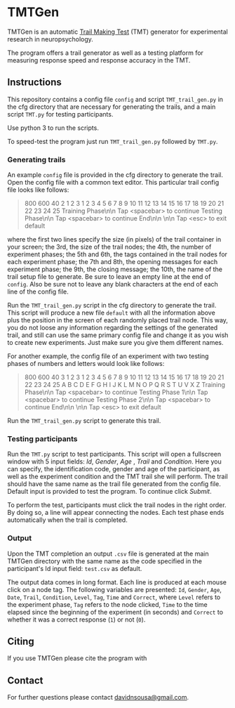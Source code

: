 # TMTGen

TMTGen is an automatic [Trail Making Test](https://en.wikipedia.org/wiki/Trail_Making_Test) (TMT) generator for experimental research in neuropsychology.

The program offers a trail generator as well as a testing platform for measuring response speed and response accuracy in the TMT.

## Instructions

This repository contains a config file `config` and script `TMT_trail_gen.py` in the cfg directory that are necessary for generating the trails, and a main script `TMT.py` for testing participants.

Use python 3 to run the scripts.

To speed-test the program just run `TMT_trail_gen.py` followed by `TMT.py`.

### Generating trails

An example `config` file is provided in the cfg directory to generate the trail. Open the config file with a common text editor. This particular trail config file looks like follows:
> 800
600
40
2
1 2 3
1 2 3 4 5 6 7 8 9 10 11 12 13 14 15 16 17 18 19 20 21 22 23 24 25
Training Phase\n\n Tap \<spacebar> to continue
Testing Phase\n\n Tap \<spacebar> to continue
End\n\n \n\n Tap \<esc> to exit
default

where the first two lines specify the size (in pixels) of the trail container in your screen; the 3rd, the size of the trail nodes; the 4th, the number of experiment phases; the 5th and 6th, the tags contained in the trail nodes for each experiment phase; the 7th and 8th, the opening messages for each experiment phase; the 9th, the closing message; the 10th, the name of the trail setup file to generate. Be sure to leave an empty line at the end of `config`. Also be sure not to leave any blank characters at the end of each line of the config file.

Run the `TMT_trail_gen.py` script in the cfg directory to generate the trail. This script will produce a new file `default` with all the information above plus the position in the screen of each randomly placed trail node. This way, you do not loose any information regarding the settings of the generated trail, and still can use the same primary config file and change it as you wish to create new experiments. Just make sure you give them different names. 

For another example, the config file of an experiment with two testing phases of numbers and letters would look like follows:

>800
600
40
3
1 2 3
1 2 3 4 5 6 7 8 9 10 11 12 13 14 15 16 17 18 19 20 21 22 23 24 25
A B C D E F G H I J K L M N O P Q R S T U V X Z
Training Phase\n\n Tap \<spacebar> to continue
Testing Phase 1\n\n Tap \<spacebar> to continue
Testing Phase 2\n\n Tap \<spacebar> to continue
End\n\n \n\n Tap \<esc> to exit
default

Run the `TMT_trail_gen.py` script to generate this trail. 

### Testing participants

Run the `TMT.py` script to test participants. This script will open a fullscreen window with 5 input fields: *Id*, *Gender*, *Age* , *Trail* and *Condition*. Here you can specify, the identification code, gender and age of the participant, as well as the experiment condition and the TMT trail she will perform. The trail should have the same name as the trail file generated from the config file. Default input is provided to test the program. To continue click *Submit*. 

To perform the test, participants must click the trail nodes in the right order. By doing so, a line will appear connecting the nodes. Each test phase ends automatically when the trail is completed.

### Output

Upon the TMT completion an output `.csv` file is generated at the main TMTGen directory with the same name as the code specified in the participant's Id input field: `test.csv` as default.

The output data comes in long format. Each line is produced at each mouse click on a node tag. The following variables are presented: `Id`, `Gender`, `Age`, `Date`, `Trail`, `Condition`, `Level`, `Tag`, `Time` and `Correct`, where `Level` refers to the experiment phase, `Tag` refers to the node clicked, `Time` to the time elapsed since the beginning of the experiment (in seconds) and `Correct` to whether it was a correct response (`1`) or not (`0`).

## Citing

If you use TMTGen please cite the program with

## Contact

For further questions please contact davidnsousa@gmail.com.
